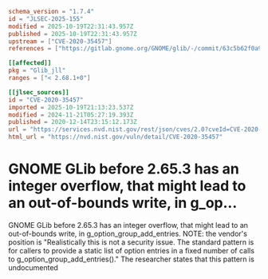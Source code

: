```toml
schema_version = "1.7.4"
id = "JLSEC-2025-155"
modified = 2025-10-19T22:31:43.957Z
published = 2025-10-19T22:31:43.957Z
upstream = ["CVE-2020-35457"]
references = ["https://gitlab.gnome.org/GNOME/glib/-/commit/63c5b62f0a984fac9a9700b12f54fe878e016a5d", "https://gitlab.gnome.org/GNOME/glib/-/issues/2197", "https://gitlab.gnome.org/GNOME/glib/-/releases/2.65.3", "https://gitlab.gnome.org/GNOME/glib/-/commit/63c5b62f0a984fac9a9700b12f54fe878e016a5d", "https://gitlab.gnome.org/GNOME/glib/-/issues/2197", "https://gitlab.gnome.org/GNOME/glib/-/releases/2.65.3"]

[[affected]]
pkg = "Glib_jll"
ranges = ["< 2.68.1+0"]

[[jlsec_sources]]
id = "CVE-2020-35457"
imported = 2025-10-19T21:13:23.537Z
modified = 2024-11-21T05:27:19.393Z
published = 2020-12-14T23:15:12.173Z
url = "https://services.nvd.nist.gov/rest/json/cves/2.0?cveId=CVE-2020-35457"
html_url = "https://nvd.nist.gov/vuln/detail/CVE-2020-35457"
```

# GNOME GLib before 2.65.3 has an integer overflow, that might lead to an out-of-bounds write, in g_op...

GNOME GLib before 2.65.3 has an integer overflow, that might lead to an out-of-bounds write, in g_option_group_add_entries. NOTE: the vendor's position is "Realistically this is not a security issue. The standard pattern is for callers to provide a static list of option entries in a fixed number of calls to g_option_group_add_entries()." The researcher states that this pattern is undocumented

